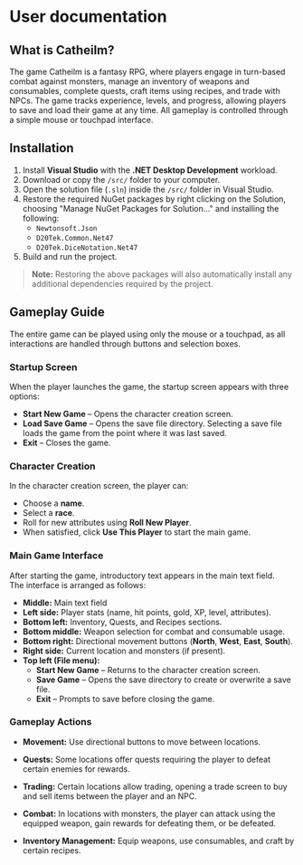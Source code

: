 # User documentation

## What is Catheilm?
The game Catheilm is a fantasy RPG, where players engage in turn-based combat against monsters, manage an inventory of weapons and consumables, complete quests, craft items using recipes, and trade with NPCs. The game tracks experience, levels, and progress, allowing players to save and load their game at any time. All gameplay is controlled through a simple mouse or touchpad interface.

## Installation

1. Install **Visual Studio** with the **.NET Desktop Development** workload.
2. Download or copy the `/src/` folder to your computer.
3. Open the solution file (`.sln`) inside the `/src/` folder in Visual Studio.
4. Restore the required NuGet packages by right clicking on the Solution, choosing "Manage NuGet Packages for Solution..." and installing the following:
   - `Newtonsoft.Json`
   - `D20Tek.Common.Net47`
   - `D20Tek.DiceNotation.Net47`
5. Build and run the project.

> **Note:** Restoring the above packages will also automatically install any additional dependencies required by the project.

## Gameplay Guide
The entire game can be played using only the mouse or a touchpad, as all interactions are handled through buttons and selection boxes.

### Startup Screen
When the player launches the game, the startup screen appears with three options:
- **Start New Game** – Opens the character creation screen.
- **Load Save Game** – Opens the save file directory. Selecting a save file loads the game from the point where it was last saved.
- **Exit** – Closes the game.

### Character Creation
In the character creation screen, the player can:
- Choose a **name**.
- Select a **race**.
- Roll for new attributes using **Roll New Player**.
- When satisfied, click **Use This Player** to start the main game.

### Main Game Interface
After starting the game, introductory text appears in the main text field.  
The interface is arranged as follows:
- **Middle:** Main text field
- **Left side:** Player stats (name, hit points, gold, XP, level, attributes).
- **Bottom left:** Inventory, Quests, and Recipes sections.
- **Bottom middle:** Weapon selection for combat and consumable usage.
- **Bottom right:** Directional movement buttons (**North**, **West**, **East**, **South**).
- **Right side:** Current location and monsters (if present).
- **Top left (File menu):**
  - **Start New Game** – Returns to the character creation screen.
  - **Save Game** – Opens the save directory to create or overwrite a save file.
  - **Exit** – Prompts to save before closing the game.

### Gameplay Actions
- **Movement:** Use directional buttons to move between locations.
- **Quests:** Some locations offer quests requiring the player to defeat certain enemies for rewards.
- **Trading:** Certain locations allow trading, opening a trade screen to buy and sell items between the player and an NPC.
- **Combat:** In locations with monsters, the player can attack using the equipped weapon, gain rewards for defeating them, or be defeated.

- **Inventory Management:** Equip weapons, use consumables, and craft by certain recipes.
